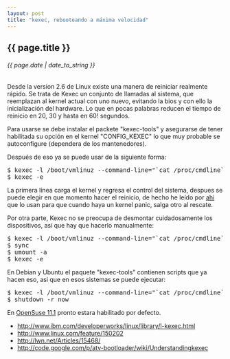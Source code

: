 ```yaml
---
layout: post
title: "kexec, rebooteando a máxima velocidad"
---
```


## {{ page.title }}

###### {{ page.date | date_to_string }}

Desde la version 2.6 de Linux existe una manera de reiniciar realmente rápido. Se trata de Kexec un conjunto de llamadas al sistema, que reemplazan al kernel actual con uno nuevo, evitando la bios y con ello la inicialización del hardware. Lo que en pocas palabras reducen el tiempo de reinicio en 20, 30 y hasta en 60! segundos.

Para usarse se debe instalar el packete "kexec-tools" y asegurarse de tener habilitada su opción en el kernel "CONFIG_KEXEC" lo que muy probable se autoconfigure (dependera de los mantenedores).

Después de eso ya se puede usar de la siguiente forma:

<pre class="sh_sh">
$ kexec -l /boot/vmlinuz --command-line="`cat /proc/cmdline`" --initrd=/boot/initrd
$ kexec -e
</pre>

La primera línea carga el kernel y regresa el control del sistema, despues se puede elegir en que momento hacer el reinicio, de hecho he leído por [ahi](http://www.redhat.com/docs/en-US/Red_Hat_Enterprise_MRG/1.0/html/Realtime_Tuning_Guide/sect-Realtime_Tuning_Guide-Realtime_Specific_Tuning-Using_kdump_and_kexec_with_the_RT_kernel.html) que lo usan para que cuando haya un kernel panic, salga otro al rescate.

Por otra parte, Kexec no se preocupa de desmontar cuidadosamente los dispositivos, así que hay que hacerlo manualmente:

<pre class="sh_sh">
$ kexec -l /boot/vmlinuz --command-line="`cat /proc/cmdline`" --initrd=/boot/initrd
$ sync
$ umount -a
$ kexec -e
</pre>

En Debian y Ubuntu el paquete "kexec-tools" contienen scripts que ya hacen eso, asi que en esos sistemas se puede ejecutar:

<pre class="sh_sh">
$ kexec -l /boot/vmlinuz --command-line="`cat /proc/cmdline`" --initrd=/boot/initrd
$ shutdown -r now
</pre>

En [OpenSuse 11.1](http://lizards.opensuse.org/2008/10/13/automatic-reboot-with-kexec/">) pronto estara habilitado por defecto.

- <http://www.ibm.com/developerworks/linux/library/l-kexec.html>
- <http://www.linux.com/feature/150202>
- <http://lwn.net/Articles/15468/>
- <http://code.google.com/p/atv-bootloader/wiki/Understandingkexec>
